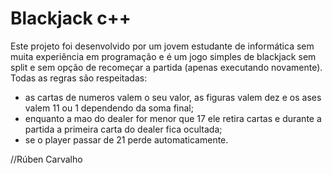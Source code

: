 # Blackjack c++

Este projeto foi desenvolvido por um jovem estudante de informática sem muita experiência em programação e é um jogo simples de blackjack sem split e sem opção de recomeçar a partida (apenas executando novamente).
Todas as regras são respeitadas:
 - as cartas de numeros valem o seu valor, as figuras valem dez e os ases valem 11 ou 1 dependendo da soma final;
 - enquanto a mao do dealer for menor que 17 ele retira cartas e durante a partida a primeira carta do dealer fica ocultada;
 - se o player passar de 21 perde automaticamente.

//Rúben Carvalho
